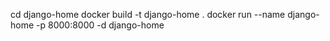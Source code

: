 
cd django-home
docker build -t django-home .
docker run --name django-home -p 8000:8000 -d django-home
